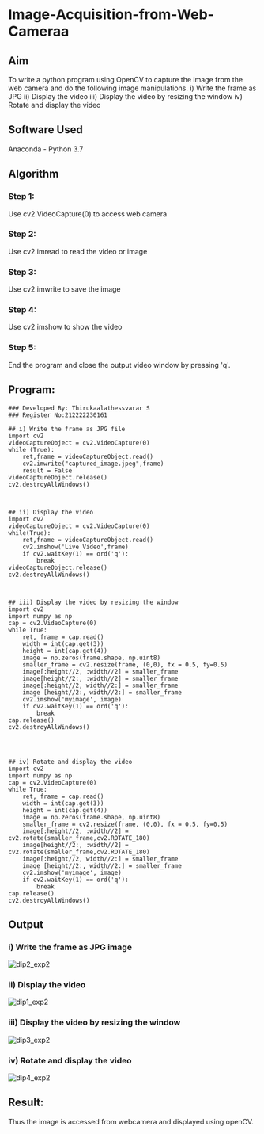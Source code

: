 # Image-Acquisition-from-Web-Cameraa
## Aim

To write a python program using OpenCV to capture the image from the web camera and do the following image manipulations.
i) Write the frame as JPG 
ii) Display the video 
iii) Display the video by resizing the window
iv) Rotate and display the video

## Software Used
Anaconda - Python 3.7
## Algorithm
### Step 1:
Use cv2.VideoCapture(0) to access web camera 

### Step 2:
Use cv2.imread to read the video or image 

### Step 3:
Use cv2.imwrite to save the image 

### Step 4:
Use cv2.imshow to show the video 

### Step 5:
End the program and close the output video window by pressing 'q'. 

## Program:
```
### Developed By: Thirukaalathessvarar S
### Register No:212222230161

## i) Write the frame as JPG file
import cv2
videoCaptureObject = cv2.VideoCapture(0)
while (True):
    ret,frame = videoCaptureObject.read()
    cv2.imwrite("captured_image.jpeg",frame)
    result = False
videoCaptureObject.release()
cv2.destroyAllWindows()



## ii) Display the video
import cv2
videoCaptureObject = cv2.VideoCapture(0)
while(True):
    ret,frame = videoCaptureObject.read()
    cv2.imshow('Live Video',frame)
    if cv2.waitKey(1) == ord('q'):
        break
videoCaptureObject.release()
cv2.destroyAllWindows()



## iii) Display the video by resizing the window
import cv2
import numpy as np
cap = cv2.VideoCapture(0)
while True:
    ret, frame = cap.read() 
    width = int(cap.get(3))
    height = int(cap.get(4))
    image = np.zeros(frame.shape, np.uint8) 
    smaller_frame = cv2.resize(frame, (0,0), fx = 0.5, fy=0.5) 
    image[:height//2, :width//2] = smaller_frame
    image[height//2:, :width//2] = smaller_frame
    image[:height//2, width//2:] = smaller_frame 
    image [height//2:, width//2:] = smaller_frame
    cv2.imshow('myimage', image)
    if cv2.waitKey(1) == ord('q'):
        break
cap.release()
cv2.destroyAllWindows()




## iv) Rotate and display the video
import cv2
import numpy as np
cap = cv2.VideoCapture(0)
while True:
    ret, frame = cap.read() 
    width = int(cap.get(3))
    height = int(cap.get(4))
    image = np.zeros(frame.shape, np.uint8) 
    smaller_frame = cv2.resize(frame, (0,0), fx = 0.5, fy=0.5) 
    image[:height//2, :width//2] = cv2.rotate(smaller_frame,cv2.ROTATE_180)
    image[height//2:, :width//2] = cv2.rotate(smaller_frame,cv2.ROTATE_180)
    image[:height//2, width//2:] = smaller_frame 
    image [height//2:, width//2:] = smaller_frame
    cv2.imshow('myimage', image)
    if cv2.waitKey(1) == ord('q'):
        break
cap.release()
cv2.destroyAllWindows()
```
## Output

### i) Write the frame as JPG image
![dip2_exp2](https://github.com/Thirukaalathessvarar-S/Image-Acquisition-from-Web-Cameraa/assets/121166390/8e1f90b4-71c1-4098-915d-9eaecdc7a83a)



### ii) Display the video
![dip1_exp2](https://github.com/Thirukaalathessvarar-S/Image-Acquisition-from-Web-Cameraa/assets/121166390/991e9d33-c8af-46af-8c89-d0dbf0a0c8ee)



### iii) Display the video by resizing the window
![dip3_exp2](https://github.com/Thirukaalathessvarar-S/Image-Acquisition-from-Web-Cameraa/assets/121166390/a7754e5c-27f8-4aa0-ae8b-2e5b9a83f0b7)

### iv) Rotate and display the video
![dip4_exp2](https://github.com/Thirukaalathessvarar-S/Image-Acquisition-from-Web-Cameraa/assets/121166390/107d0630-88af-4a57-9fb3-1cef73ff0546)

## Result:
Thus the image is accessed from webcamera and displayed using openCV.
